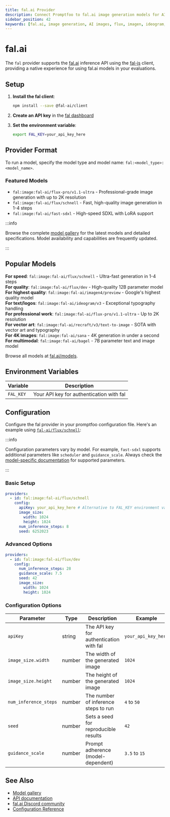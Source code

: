 ```yaml
---
title: fal.ai Provider
description: Connect Promptfoo to fal.ai image generation models for AI image evaluation and testing
sidebar_position: 42
keywords: [fal.ai, image generation, AI images, flux, imagen, ideogram, promptfoo provider]
---
```


# fal.ai

The `fal` provider supports the [fal.ai](https://fal.ai) inference API using the [fal-js](https://github.com/fal-ai/fal-js) client, providing a native experience for using fal.ai models in your evaluations.

## Setup

1. **Install the fal client**:

   ```bash
   npm install --save @fal-ai/client
   ```

2. **Create an API key** in the [fal dashboard](https://fal.ai/dashboard/keys)

3. **Set the environment variable**:
   ```bash
   export FAL_KEY=your_api_key_here
   ```

## Provider Format

To run a model, specify the model type and model name: `fal:<model_type>:<model_name>`.

### Featured Models

- `fal:image:fal-ai/flux-pro/v1.1-ultra` - Professional-grade image generation with up to 2K resolution
- `fal:image:fal-ai/flux/schnell` - Fast, high-quality image generation in 1-4 steps
- `fal:image:fal-ai/fast-sdxl` - High-speed SDXL with LoRA support

:::info

Browse the complete [model gallery](https://fal.ai/models) for the latest models and detailed specifications. Model availability and capabilities are frequently updated.

:::

## Popular Models

**For speed**: `fal:image:fal-ai/flux/schnell` - Ultra-fast generation in 1-4 steps  
**For quality**: `fal:image:fal-ai/flux/dev` - High-quality 12B parameter model  
**For highest quality**: `fal:image:fal-ai/imagen4/preview` - Google's highest quality model  
**For text/logos**: `fal:image:fal-ai/ideogram/v3` - Exceptional typography handling  
**For professional work**: `fal:image:fal-ai/flux-pro/v1.1-ultra` - Up to 2K resolution  
**For vector art**: `fal:image:fal-ai/recraft/v3/text-to-image` - SOTA with vector art and typography  
**For 4K images**: `fal:image:fal-ai/sana` - 4K generation in under a second  
**For multimodal**: `fal:image:fal-ai/bagel` - 7B parameter text and image model

Browse all models at [fal.ai/models](https://fal.ai/models?categories=text-to-image).

## Environment Variables

| Variable  | Description                              |
| --------- | ---------------------------------------- |
| `FAL_KEY` | Your API key for authentication with fal |

## Configuration

Configure the fal provider in your promptfoo configuration file. Here's an example using [`fal-ai/flux/schnell`](https://fal.ai/models/fal-ai/flux/schnell):

:::info

Configuration parameters vary by model. For example, `fast-sdxl` supports additional parameters like `scheduler` and `guidance_scale`. Always check the [model-specific documentation](https://fal.ai/models) for supported parameters.

:::

### Basic Setup

```yaml title="promptfooconfig.yaml"
providers:
  - id: fal:image:fal-ai/flux/schnell
    config:
      apiKey: your_api_key_here # Alternative to FAL_KEY environment variable
      image_size:
        width: 1024
        height: 1024
      num_inference_steps: 8
      seed: 6252023
```

### Advanced Options

```yaml title="promptfooconfig.yaml"
providers:
  - id: fal:image:fal-ai/flux/dev
    config:
      num_inference_steps: 28
      guidance_scale: 7.5
      seed: 42
      image_size:
        width: 1024
        height: 1024
```

### Configuration Options

| Parameter             | Type   | Description                             | Example             |
| --------------------- | ------ | --------------------------------------- | ------------------- |
| `apiKey`              | string | The API key for authentication with fal | `your_api_key_here` |
| `image_size.width`    | number | The width of the generated image        | `1024`              |
| `image_size.height`   | number | The height of the generated image       | `1024`              |
| `num_inference_steps` | number | The number of inference steps to run    | `4` to `50`         |
| `seed`                | number | Sets a seed for reproducible results    | `42`                |
| `guidance_scale`      | number | Prompt adherence (model-dependent)      | `3.5` to `15`       |

## See Also

- [Model gallery](https://fal.ai/models)
- [API documentation](https://docs.fal.ai/)
- [fal.ai Discord community](https://discord.gg/fal-ai)
- [Configuration Reference](../configuration/reference.md)
